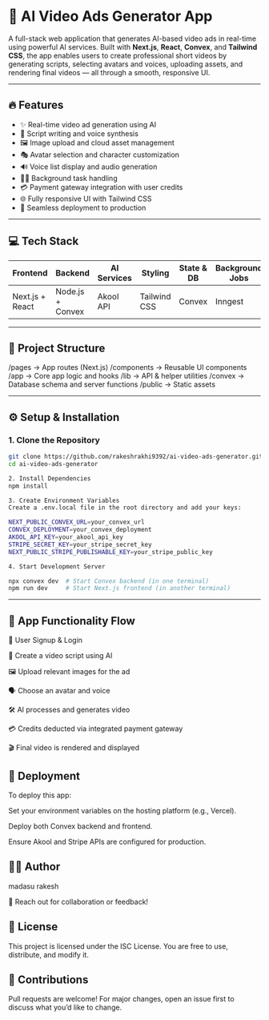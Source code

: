 # 🚀 AI Video Ads Generator App

A full-stack web application that generates AI-based video ads in real-time using powerful AI services. Built with **Next.js**, **React**, **Convex**, and **Tailwind CSS**, the app enables users to create professional short videos by generating scripts, selecting avatars and voices, uploading assets, and rendering final videos — all through a smooth, responsive UI.

---
## 🔥 Features

- ✨ Real-time video ad generation using AI
- 🧠 Script writing and voice synthesis
- 🖼️ Image upload and cloud asset management
- 🎭 Avatar selection and character customization
- 🔊 Voice list display and audio generation
- 🏃‍♂️ Background task handling
- 💳 Payment gateway integration with user credits
- 🌐 Fully responsive UI with Tailwind CSS
- 🚀 Seamless deployment to production

---

## 💻 Tech Stack

| Frontend         | Backend         | AI Services | Styling        | State & DB     | Background Jobs |
|------------------|------------------|-------------|----------------|----------------|------------------|
| Next.js + React  | Node.js + Convex | Akool API   | Tailwind CSS   | Convex         | Inngest          |

---

## 📁 Project Structure

/pages → App routes (Next.js)
/components → Reusable UI components
/app → Core app logic and hooks
/lib → API & helper utilities
/convex → Database schema and server functions
/public → Static assets

---

## ⚙️ Setup & Installation

### 1. Clone the Repository

```bash
git clone https://github.com/rakeshrakhi9392/ai-video-ads-generator.git
cd ai-video-ads-generator

2. Install Dependencies
npm install

3. Create Environment Variables
Create a .env.local file in the root directory and add your keys:

NEXT_PUBLIC_CONVEX_URL=your_convex_url
CONVEX_DEPLOYMENT=your_convex_deployment
AKOOL_API_KEY=your_akool_api_key
STRIPE_SECRET_KEY=your_stripe_secret_key
NEXT_PUBLIC_STRIPE_PUBLISHABLE_KEY=your_stripe_public_key

4. Start Development Server

npx convex dev  # Start Convex backend (in one terminal)
npm run dev     # Start Next.js frontend (in another terminal)

```
---
## 🚀 App Functionality Flow

🔐 User Signup & Login

🧾 Create a video script using AI

🖼️ Upload relevant images for the ad

🗣️ Choose an avatar and voice

🛠️ AI processes and generates video

💳 Credits deducted via integrated payment gateway

🎬 Final video is rendered and displayed


## 🚀 Deployment

To deploy this app:

Set your environment variables on the hosting platform (e.g., Vercel).

Deploy both Convex backend and frontend.

Ensure Akool and Stripe APIs are configured for production.


## 👨‍💻 Author

madasu rakesh

📧 Reach out for collaboration or feedback!

## 📄 License
This project is licensed under the ISC License. You are free to use, distribute, and modify it.

##  🙌 Contributions

Pull requests are welcome! For major changes, open an issue first to discuss what you’d like to change.





